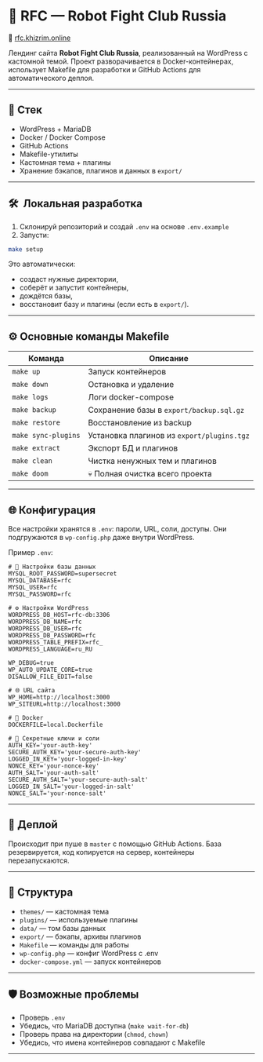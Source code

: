 # 🤖 RFC — Robot Fight Club Russia

🔗 [rfc.khizrim.online](https://rfc.khizrim.online)

Лендинг сайта **Robot Fight Club Russia**, реализованный на WordPress с кастомной темой. Проект разворачивается в Docker-контейнерах, использует Makefile для разработки и GitHub Actions для автоматического деплоя.

---

## 📆 Стек

* WordPress + MariaDB
* Docker / Docker Compose
* GitHub Actions
* Makefile-утилиты
* Кастомная тема + плагины
* Хранение бэкапов, плагинов и данных в `export/`

---

## 🛠 ️ Локальная разработка

1. Склонируй репозиторий и создай `.env` на основе `.env.example`
2. Запусти:

```bash
make setup
```

Это автоматически:

* создаст нужные директории,
* соберёт и запустит контейнеры,
* дождётся базы,
* восстановит базу и плагины (если есть в `export/`).

---

## ⚙️ Основные команды Makefile

| Команда             | Описание                                   |
| ------------------- | ------------------------------------------ |
| `make up`           | Запуск контейнеров                         |
| `make down`         | Остановка и удаление                       |
| `make logs`         | Логи docker-compose                        |
| `make backup`       | Сохранение базы в `export/backup.sql.gz`   |
| `make restore`      | Восстановление из backup                   |
| `make sync-plugins` | Установка плагинов из `export/plugins.tgz` |
| `make extract`      | Экспорт БД и плагинов                      |
| `make clean`        | Чистка ненужных тем и плагинов             |
| `make doom`         | 💀 Полная очистка всего проекта            |

---

## 🌐 Конфигурация

Все настройки хранятся в `.env`: пароли, URL, соли, доступы. Они подгружаются в `wp-config.php` даже внутри WordPress.

Пример `.env`:

```dotenv
# 🔐 Настройки базы данных
MYSQL_ROOT_PASSWORD=supersecret
MYSQL_DATABASE=rfc
MYSQL_USER=rfc
MYSQL_PASSWORD=rfc

# ⚙️ Настройки WordPress
WORDPRESS_DB_HOST=rfc-db:3306
WORDPRESS_DB_NAME=rfc
WORDPRESS_DB_USER=rfc
WORDPRESS_DB_PASSWORD=rfc
WORDPRESS_TABLE_PREFIX=rfc_
WORDPRESS_LANGUAGE=ru_RU

WP_DEBUG=true
WP_AUTO_UPDATE_CORE=true
DISALLOW_FILE_EDIT=false

# 🌐 URL сайта
WP_HOME=http://localhost:3000
WP_SITEURL=http://localhost:3000

# 🐳 Docker
DOCKERFILE=local.Dockerfile

# 🔑 Секретные ключи и соли
AUTH_KEY='your-auth-key'
SECURE_AUTH_KEY='your-secure-auth-key'
LOGGED_IN_KEY='your-logged-in-key'
NONCE_KEY='your-nonce-key'
AUTH_SALT='your-auth-salt'
SECURE_AUTH_SALT='your-secure-auth-salt'
LOGGED_IN_SALT='your-logged-in-salt'
NONCE_SALT='your-nonce-salt'
```

---

## 🚀 Деплой

Происходит при пуше в `master` с помощью GitHub Actions. База резервируется, код копируется на сервер, контейнеры перезапускаются.

---

## 📁 Структура

* `themes/` — кастомная тема
* `plugins/` — используемые плагины
* `data/` — том базы данных
* `export/` — бэкапы, архивы плагинов
* `Makefile` — команды для работы
* `wp-config.php` — конфиг WordPress c .env
* `docker-compose.yml` — запуск контейнеров

---

## 🛡️ Возможные проблемы

* Проверь `.env`
* Убедись, что MariaDB доступна (`make wait-for-db`)
* Проверь права на директории (`chmod`, `chown`)
* Убедись, что имена контейнеров совпадают с Makefile

---
